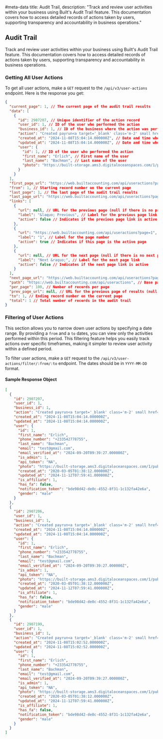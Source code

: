 #meta-data title: Audit Trail, description: "Track and review user activities within your business using Built's Audit Trail feature. This documentation covers how to access detailed records of actions taken by users, supporting transparency and accountability in business operations."

## Audit Trail

Track and review user activities within your business using Built's Audit Trail feature. This documentation covers how to access detailed records of actions taken by users, supporting transparency and accountability in business operations.

### Getting All User Actions

To get all user actions, make a `GET` request to the `/api/v3/user-actions` endpoint. Here is the response you get:

```json
{
  "current_page": 1, // The current page of the audit trail results
  "data": [
    {
      "id": 2907207, // Unique identifier of the action record
      "user_id": 1, // ID of the user who performed the action
      "business_id": 1, // ID of the business where the action was performed
      "action": "Created payrun<a target='_blank' class='m-2' small href='/payroll/payrun/5247'>2024-11-08 00:00:00</a>", // Description of the action taken with a link to related details
      "created_at": "2024-11-08T15:04:14.000000Z", // Date and time when the action was created
      "updated_at": "2024-11-08T15:04:14.000000Z", // Date and time when the action record was last updated
      "user": {
        "id": 1, // ID of the user who performed the action
        "first_name": "Erlich", // First name of the user
        "last_name": "Bachman", // Last name of the user
        "photo": "https://built-storage.ams3.digitaloceanspaces.com/1/public/photo/qoMUJBTrjyz86RE70I1THbluS9goj49bkKX1HOfB.png" // URL of the user's profile photo
      }
    }
  ],
  "first_page_url": "https://web.builtaccounting.com/api/useractions?page=1", // URL for the first page of audit trail results
  "from": 1, // Starting record number on the current page
  "last_page": 1, // The last page of the audit trail results
  "last_page_url": "https://web.builtaccounting.com/api/useractions?page=1", // URL for the last page of audit trail results
  "links": [
    {
      "url": null, // URL for the previous page (null if there is no previous page)
      "label": "&laquo; Previous", // Label for the previous page link
      "active": false // Indicates if the previous page link is active
    },
    {
      "url": "https://web.builtaccounting.com/api/useractions?page=1", // URL for page 1 of the results
      "label": "1", // Label for the page number
      "active": true // Indicates if this page is the active page
    },
    {
      "url": null, // URL for the next page (null if there is no next page)
      "label": "Next &raquo;", // Label for the next page link
      "active": false // Indicates if the next page link is active
    }
  ],
  "next_page_url": "https://web.builtaccounting.com/api/useractions?page=2", // URL for the next page of results
  "path": "https://web.builtaccounting.com/api/useractions", // Base path for the audit trail API
  "per_page": 100, // Number of records per page
  "prev_page_url": null, // URL for the previous page of results (null if there is no previous page)
  "to": 1, // Ending record number on the current page
  "total": 1 // Total number of records in the audit trail
}
```

### Filtering of User Actions

This section allows you to narrow down user actions by specifying a date range. By providing a `from` and a `to` dates, you can view only the activities performed within this period. This filtering feature helps you easily track actions over specific timeframes, making it simpler to review user activity within a defined period.

To filter user actions, make a `GET` request to the `/api/v3/user-actions/filter/:from/:to` endpoint. The dates should be in `YYYY-MM-DD` format.

#### Sample Response Object

```json
[
  {
    "id": 2907207,
    "user_id": 1,
    "business_id": 1,
    "action": "Created payrun<a target='_blank' class='m-2' small href='/payroll/payrun/5247'>2024-11-08 00:00:00</a>",
    "created_at": "2024-11-08T15:04:14.000000Z",
    "updated_at": "2024-11-08T15:04:14.000000Z",
    "user": {
      "id": 1,
      "first_name": "Erlich",
      "phone_number": "+233542778755",
      "last_name": "Bachman",
      "email": "test@gmail.com",
      "email_verified_at": "2024-09-20T09:39:27.000000Z",
      "is_admin": 1,
      "api_token": "NA",
      "photo": "https://built-storage.ams3.digitaloceanspaces.com/1/public/photo/qoMUJBTrjyz86RE70I1THbluS9goj49bkKX1HOfB.png",
      "created_at": "2020-03-05T01:38:12.000000Z",
      "updated_at": "2024-11-12T07:59:41.000000Z",
      "is_affiliate": 1,
      "has_fa": false,
      "notification_token": "bde98d42-de0c-4552-8f31-1c132fa42e6a",
      "gender": "male"
    }
  },
  {
    "id": 2907206,
    "user_id": 1,
    "business_id": 1,
    "action": "Created payrun<a target='_blank' class='m-2' small href='/payroll/payrun/5247'>2024-11-08 00:00:00</a>",
    "created_at": "2024-11-08T15:04:14.000000Z",
    "updated_at": "2024-11-08T15:04:14.000000Z",
    "user": {
      "id": 1,
      "first_name": "Erlich",
      "phone_number": "+233542778755",
      "last_name": "Bachman",
      "email": "test@gmail.com",
      "email_verified_at": "2024-09-20T09:39:27.000000Z",
      "is_admin": 1,
      "api_token": "NA",
      "photo": "https://built-storage.ams3.digitaloceanspaces.com/1/public/photo/qoMUJBTrjyz86RE70I1THbluS9goj49bkKX1HOfB.png",
      "created_at": "2020-03-05T01:38:12.000000Z",
      "updated_at": "2024-11-12T07:59:41.000000Z",
      "is_affiliate": 1,
      "has_fa": false,
      "notification_token": "bde98d42-de0c-4552-8f31-1c132fa42e6a",
      "gender": "male"
    }
  },
  {
    "id": 2907199,
    "user_id": 1,
    "business_id": 1,
    "action": "Created payrun<a target='_blank' class='m-2' small href='/payroll/payrun/5246'>2024-11-08 00:00:00</a>",
    "created_at": "2024-11-08T15:02:52.000000Z",
    "updated_at": "2024-11-08T15:02:52.000000Z",
    "user": {
      "id": 1,
      "first_name": "Erlich",
      "phone_number": "+233542778755",
      "last_name": "Bachman",
      "email": "test@gmail.com",
      "email_verified_at": "2024-09-20T09:39:27.000000Z",
      "is_admin": 1,
      "api_token": "NA",
      "photo": "https://built-storage.ams3.digitaloceanspaces.com/1/public/photo/qoMUJBTrjyz86RE70I1THbluS9goj49bkKX1HOfB.png",
      "created_at": "2020-03-05T01:38:12.000000Z",
      "updated_at": "2024-11-12T07:59:41.000000Z",
      "is_affiliate": 1,
      "has_fa": false,
      "notification_token": "bde98d42-de0c-4552-8f31-1c132fa42e6a",
      "gender": "male"
    }
  }
]
```
